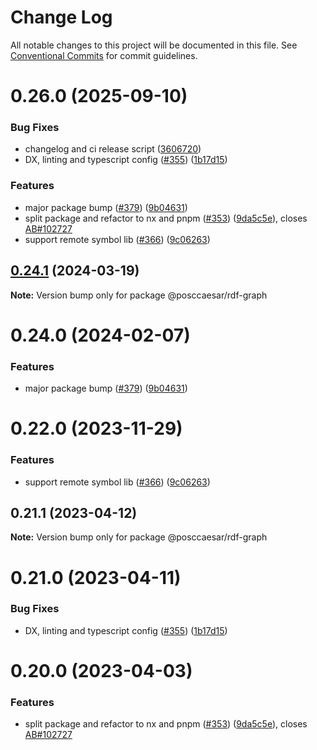# Change Log

All notable changes to this project will be documented in this file.
See [Conventional Commits](https://conventionalcommits.org) for commit guidelines.

# 0.26.0 (2025-09-10)


### Bug Fixes

* changelog and ci release script ([3606720](https://github.com/PCA-POSC-Caesar-Association/rdf-graph/commit/360672000c55db91c5b152c5689ba4287cd35b16))
* DX, linting and typescript config ([#355](https://github.com/PCA-POSC-Caesar-Association/rdf-graph/issues/355)) ([1b17d15](https://github.com/PCA-POSC-Caesar-Association/rdf-graph/commit/1b17d15178100e73c576973677ff03783056296b))


### Features

* major package bump ([#379](https://github.com/PCA-POSC-Caesar-Association/rdf-graph/issues/379)) ([9b04631](https://github.com/PCA-POSC-Caesar-Association/rdf-graph/commit/9b04631748457464b5ae534b9a765addf7ed1e37))
* split package and refactor to nx and pnpm ([#353](https://github.com/PCA-POSC-Caesar-Association/rdf-graph/issues/353)) ([9da5c5e](https://github.com/PCA-POSC-Caesar-Association/rdf-graph/commit/9da5c5e442b9a7b2232224e509012b93e7167d69)), closes [AB#102727](https://github.com/AB/issues/102727)
* support remote symbol lib ([#366](https://github.com/PCA-POSC-Caesar-Association/rdf-graph/issues/366)) ([9c06263](https://github.com/PCA-POSC-Caesar-Association/rdf-graph/commit/9c06263e018a3ee1d8b812c89de7afc6a7696c06))





## [0.24.1](https://github.com/equinor/rdf-graph/compare/@posccaesar/rdf-graph@0.24.0...@posccaesar/rdf-graph@0.24.1) (2024-03-19)

**Note:** Version bump only for package @posccaesar/rdf-graph





# 0.24.0 (2024-02-07)


### Features

* major package bump ([#379](https://github.com/equinor/rdf-graph/issues/379)) ([9b04631](https://github.com/equinor/rdf-graph/commit/9b04631748457464b5ae534b9a765addf7ed1e37))





# 0.22.0 (2023-11-29)


### Features

* support remote symbol lib ([#366](https://github.com/equinor/rdf-graph/issues/366)) ([9c06263](https://github.com/equinor/rdf-graph/commit/9c06263e018a3ee1d8b812c89de7afc6a7696c06))





## 0.21.1 (2023-04-12)

**Note:** Version bump only for package @posccaesar/rdf-graph





# 0.21.0 (2023-04-11)


### Bug Fixes

* DX, linting and typescript config ([#355](https://github.com/equinor/rdf-graph/issues/355)) ([1b17d15](https://github.com/equinor/rdf-graph/commit/1b17d15178100e73c576973677ff03783056296b))


# 0.20.0 (2023-04-03)


### Features

* split package and refactor to nx and pnpm ([#353](https://github.com/equinor/rdf-graph/issues/353)) ([9da5c5e](https://github.com/equinor/rdf-graph/commit/9da5c5e442b9a7b2232224e509012b93e7167d69)), closes [AB#102727](https://github.com/AB/issues/102727)
